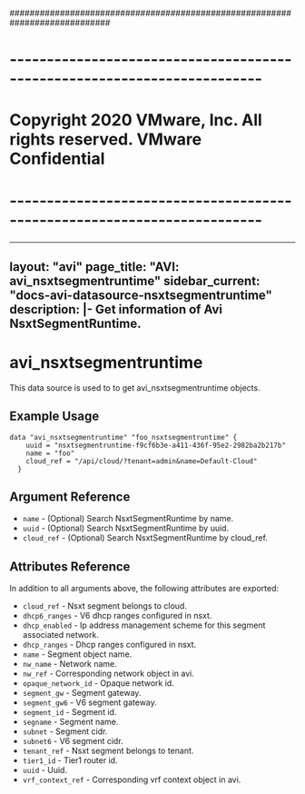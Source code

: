 ############################################################################
# ------------------------------------------------------------------------
# Copyright 2020 VMware, Inc.  All rights reserved. VMware Confidential
# ------------------------------------------------------------------------
###

---
layout: "avi"
page_title: "AVI: avi_nsxtsegmentruntime"
sidebar_current: "docs-avi-datasource-nsxtsegmentruntime"
description: |-
  Get information of Avi NsxtSegmentRuntime.
---

# avi_nsxtsegmentruntime

This data source is used to to get avi_nsxtsegmentruntime objects.

## Example Usage

```hcl
data "avi_nsxtsegmentruntime" "foo_nsxtsegmentruntime" {
    uuid = "nsxtsegmentruntime-f9cf6b3e-a411-436f-95e2-2982ba2b217b"
    name = "foo"
    cloud_ref = "/api/cloud/?tenant=admin&name=Default-Cloud"
  }
```

## Argument Reference

* `name` - (Optional) Search NsxtSegmentRuntime by name.
* `uuid` - (Optional) Search NsxtSegmentRuntime by uuid.
* `cloud_ref` - (Optional) Search NsxtSegmentRuntime by cloud_ref.
  
## Attributes Reference

In addition to all arguments above, the following attributes are exported:

* `cloud_ref` - Nsxt segment belongs to cloud.
* `dhcp6_ranges` - V6 dhcp ranges configured in nsxt.
* `dhcp_enabled` - Ip address management scheme for this segment associated network.
* `dhcp_ranges` - Dhcp ranges configured in nsxt.
* `name` - Segment object name.
* `nw_name` - Network name.
* `nw_ref` - Corresponding network object in avi.
* `opaque_network_id` - Opaque network id.
* `segment_gw` - Segment gateway.
* `segment_gw6` - V6 segment gateway.
* `segment_id` - Segment id.
* `segname` - Segment name.
* `subnet` - Segment cidr.
* `subnet6` - V6 segment cidr.
* `tenant_ref` - Nsxt segment belongs to tenant.
* `tier1_id` - Tier1 router id.
* `uuid` - Uuid.
* `vrf_context_ref` - Corresponding vrf context object in avi.

